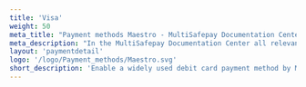 ```yaml
---
title: 'Visa'
weight: 50
meta_title: "Payment methods Maestro - MultiSafepay Documentation Center"
meta_description: "In the MultiSafepay Documentation Center all relevant information regarding our Plugins and API. As well as Support pages for Payment Method, Tools and General Questions. You can also find the contact details of our Support Team and Integration Team."
layout: 'paymentdetail'
logo: '/logo/Payment_methods/Maestro.svg' 
short_description: 'Enable a widely used debit card payment method by MasterCard.'
---
```

